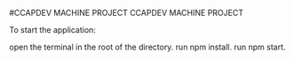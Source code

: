 #CCAPDEV MACHINE PROJECT
CCAPDEV MACHINE PROJECT

To start the application:

open the terminal in the root of the directory.
run npm install.
run npm start.